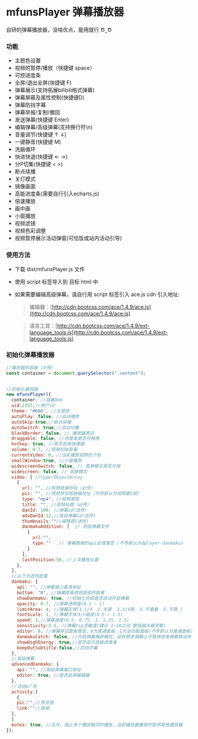 # mfunsPlayer 弹幕播放器

自研的弹幕播放器，没啥优点，能用就行 Ծ‸Ծ

### 功能
- 主题色设置
- 视频的暂停/播放（快捷键 space）
- 可控进度条
- 全屏/退出全屏(快捷键 F)
- 弹幕展示(支持拓展bilibili格式弹幕)
- 弹幕屏蔽及属性控制(快捷键D)
- 弹幕防挡字幕
- 弹幕举报/复制/撤回
- 发送弹幕(快捷键 Enter)
- 编辑弹幕/高级弹幕(支持换行符\n)
- 音量调节(快捷键 ↑ ↓)
- 一键静音(快捷键 M)
- 洗脑循环
- 快进快退(快捷键 ← →)
- 分P切集(快捷键 < >)
- 断点续播
- 关灯模式
- 镜像画面
- 高能进度条(需要自行引入echarts.js)
- 倍速播放
- 画中画
- 小窗播放
- 视频滤镜
- 视频色彩调整
- 视频暂停展示活动弹窗(可恰饭或站内活动引导)
### 使用方法

- 下载 dist/mfunsPlayer.js 文件
- 使用 script 标签导入到 目标 html 中

- 如果需要编辑高级弹幕，请自行用 script 标签引入 ace.js
  cdn 引入地址:

  > 编辑器：[http://cdn.bootcss.com/ace/1.4.9/ace.js](http://cdn.bootcss.com/ace/1.4.9/ace.js)

  > 语言工具：[http://cdn.bootcss.com/ace/1.4.9/ext-language_tools.js](http://cdn.bootcss.com/ace/1.4.9/ext-language_tools.js)

### 初始化弹幕播放器

```js
//播放器的容器（示例）
const container = document.querySelector(".content");


//初始化播放器
new mfunsPlayer({
  container, //容器dom
  uid:2333,//用户id
  theme: "#666", //主题色
  autoPlay: false, //自动播放
  autoSkip:true,//断点续播
  autoSwitch: true,//自动切集
  blackBorder: false, // 播放器黑边
  draggable: false, //进度条是否可拖拽
  hotkey: true, //是否启用快捷键
  volume: 0.7, //视频初始音量
  currentVideo: 0, //当前播放视频的下标
  smallWindow:true, //小窗播放
  widescreenSwitch: false, // 宽屏模式是否可用
  widescreen: false, // 宽屏模式
  video: [ //type:ObjectArray
    {
      url: "", //视频链接地址（必传）
      pic: "", //视频预览图链接地址（不传默认为视频第1帧）
      type: "mp4", //视频类型
      title: "", //视频标题（必传）
      danId: 100, //弹幕id(选传)
      advDanId:12,//高级弹幕id(选传)
      thumbnails:""//缩略图(选传)
      danmakuAddition: [  // 附加弹幕文件
        {
          url:"",
          type:""   // 弹幕数据的api处理类型 (不传默认为dplayer-danmaku)
        }
      ],
      lastPosition:56, //上次播放位置
    },
  ],
  //以下为选传配置
  danmaku: {
    api: "", //弹幕接口基准地址
    bottom: "0", //弹幕距离视频底部的距离
    showDanmaku: true, //初始化完成是否自动开启弹幕
    opacity: 0.7, //弹幕透明度(0.1 ~ 1)
    limitArea: 4, //弹幕区域(1.1/4  2.半屏  3.3/4屏  4.不重叠  5.不限 )
    fontScale: 1, //弹幕字体大小缩放(0.5 ~ 1.5)
    speed: 1,//弹幕速度(0.5, 0.75, 1, 1.25, 1.5)
    sensitivity:3.5, //弹幕tip灵敏度(建议 1~10之间 数值越大越灵敏)
    editor: 0, //弹幕样式面板类型，0为普通面板，1为全功能面板(不传默认为普通面板)
    danmakuCatch: false, //开启弹幕捕获模式，鼠标移至弹幕上可暂停该条弹幕移动并显示操作tip
    showHighEnergy: true,//是否显示高能进度条
    keepOutSubtitle:false,//防挡字幕
  },
  //高级弹幕
  advancedDanmaku: {
    api: "", //高级弹幕接口地址
    editor: true, //是否启用编辑器
  },
  //活动&广告
  activity:[
    {
    pic:"",//预览图
    link:""//链接
  },
  ]
  mutex: true, //互斥，阻止多个播放器同时播放，当前播放器播放时暂停其他播放器
});
```
